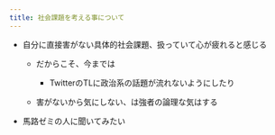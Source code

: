```yaml
---
title: 社会課題を考える事について
---
```


* 自分に直接害がない具体的社会課題、扱っていて心が疲れると感じる
  * だからこそ、今までは
    
    * TwitterのTLに政治系の話題が流れないようにしたり
  * 害がないから気にしない、は強者の論理な気はする

* 馬路ゼミの人に聞いてみたい
